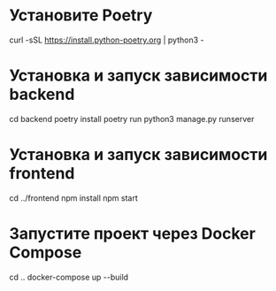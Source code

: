 # Установите Poetry
curl -sSL https://install.python-poetry.org | python3 -

# Установка и запуск зависимости backend 
cd backend
poetry install
poetry run python3 manage.py runserver

# Установка и запуск зависимости frontend
cd ../frontend
npm install
npm start

# Запустите проект через Docker Compose
cd ..
docker-compose up --build